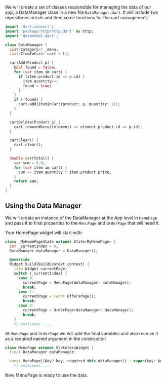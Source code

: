 We will create a set of classes responsible for managing the data of our app, a DataManager class in a new file `DataManager.dart`. It will include two repositories in lists and then some functions for the cart management.


```dart
import 'dart:convert';
import 'package:http/http.dart' as http;
import 'datamodel.dart';

class DataManager {
  List<Category>? _menu;
  List<ItemInCart> cart = [];

  cartAdd(Product p) {
    bool found = false;
    for (var item in cart) {
      if (item.product.id == p.id) {
        item.quantity++;
        found = true;
      }
    }
    if (!found) {
      cart.add(ItemInCart(product: p, quantity: 1));
    }
  }

  cartDelete(Product p) {
    cart.removeWhere((element) => element.product.id == p.id);
  }

  cartClear() {
    cart.clear();
  }

  double cartTotal() {
    var sum = 0.0;
    for (var item in cart) {
      sum += item.quantity * item.product.price;
    }
    return sum;
  }
}

```

## Using the Data Manager

We will create an instance of the DataManager at the App level in `HomePage` and pass it to final properties to the `MenuPage` and `OrderPage` that will need it.

Your HomePage widget will start with:

```dart
class _MyHomePageState extends State<MyHomePage> {
  int _currentIndex = 0;
  DataManager dataManager = DataManager();

  @override
  Widget build(BuildContext context) {
    late Widget currentPage;
    switch (_currentIndex) {
      case 0:
        currentPage = MenuPage(dataManager: dataManager);
        break;
      case 1:
        currentPage = const OffersPage();
        break;
      case 2:
        currentPage = OrderPage(dataManager: dataManager);
        break;
    }
    // continues ....
```

At `MenuPage` and `OrderPage` we will add the final variables and also receive it as a required named argument in the constructor:

```dart
class MenuPage extends StatelessWidget {
  final DataManager dataManager;

  const MenuPage({Key? key, required this.dataManager}) : super(key: key);
    // continues ....
```

Now MenuPage is ready to use the data.